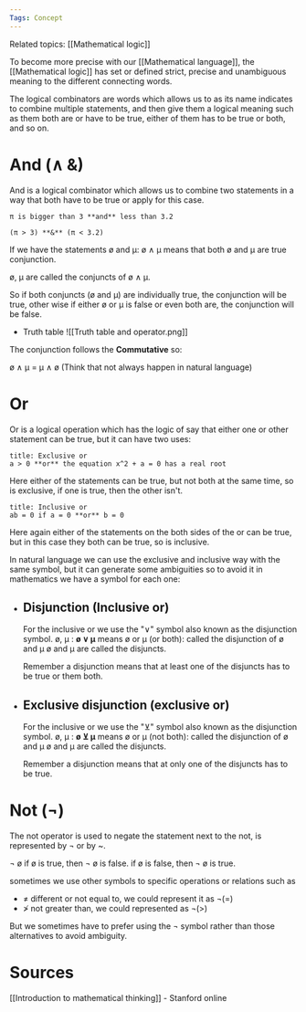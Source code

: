 ```yaml
---
Tags: Concept
---
```

Related topics: [[Mathematical logic]]

To become more precise with our [[Mathematical language]], the [[Mathematical logic]] has set or defined strict, precise and unambiguous meaning to the different connecting words.

The logical combinators are words which allows us to as its name indicates to combine multiple statements, and then give them a logical meaning such as them both are or have to be true, either of them has to be true or both, and so on. 

# And (∧ &)

And is a logical combinator which allows us to combine two statements in a way that both have to be true or apply for this case. 

```ad-example
π is bigger than 3 **and** less than 3.2

(π > 3) **&** (π < 3.2)

```

If we have the statements  ø and µ: ø ∧ µ means that both ø and µ are true conjunction.

ø, µ are called the conjuncts of ø ∧ µ.

So if both conjuncts (ø and  µ) are individually true, the conjunction will be true, other wise if either ø or µ is false or even both are, the conjunction will be false.

+ Truth table
	![[Truth table and operator.png]]

The conjunction follows the **Commutative** so: 

ø ∧ µ = µ ∧ ø  (Think that not always happen in natural language)

# Or

Or is a logical operation which has the logic of say that either one or other statement can be true, but it can have two uses: 

```ad-abstract
title: Exclusive or
a > 0 **or** the equation x^2 + a = 0 has a real root  

```

Here either of the statements can be true, but not both at the same time, so is exclusive, if one is true, then the other isn't. 

```ad-abstract
title: Inclusive or
ab = 0 if a = 0 **or** b = 0

```

Here again either of the statements on the both sides of the or can be true, but in this case they both can be true, so is inclusive. 

In natural language we can use the exclusive and inclusive way with the same symbol, but it can generate some ambiguities so to avoid it in mathematics we have a symbol for each one: 

+ ## Disjunction (Inclusive or)
	For the inclusive or we use the "∨" symbol also known as the disjunction symbol. 
	ø,  µ : **ø ∨ µ** means ø or µ (or both):
		called the disjunction of ø and µ
		ø and µ are called the disjuncts. 
	
	Remember a disjunction means that at least one of the disjuncts has to be true or them both. 

+ ## Exclusive disjunction (exclusive or)
	For the inclusive or we use the "⊻" symbol also known as the disjunction symbol. 
	ø,  µ : **ø ⊻ µ** means ø or µ (not both):
		called the disjunction of ø and µ
		ø and µ are called the disjuncts. 
	
	Remember a disjunction means that at only one of the disjuncts has to be true. 

# Not (¬)
The not operator is used to negate the statement next to the not, is represented by ¬ or by ~. 

¬ ø
	if ø is true, then ¬ ø is false.
	if ø is false, then ¬ ø is true.

sometimes we use other symbols to specific operations or relations such as 

+ ≠ different or not equal to, we could represent it as ¬(=)
+ ≯ not greater than, we could represented as ¬(>)

But we sometimes have to prefer using the ¬ symbol rather than those alternatives to avoid ambiguity. 


# Sources
[[Introduction to mathematical thinking]] - Stanford online